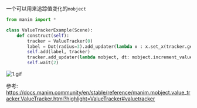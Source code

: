 一个可以用来追踪值变化的`mobject`

```python
from manim import *

class ValueTrackerExample(Scene):
    def construct(self):
        tracker = ValueTracker(0)
        label = Dot(radius=3).add_updater(lambda x : x.set_x(tracker.get_value()))
        self.add(label, tracker)
        tracker.add_updater(lambda mobject, dt: mobject.increment_value(dt))
        self.wait(2)
```

![1.gif](1.gif)















参考:
https://docs.manim.community/en/stable/reference/manim.mobject.value_tracker.ValueTracker.html?highlight=ValueTracker#valuetracker
